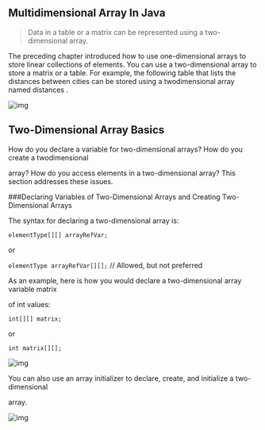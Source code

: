 ## Multidimensional Array In Java

> Data in a table or a matrix can be represented using a two-dimensional array.

The preceding chapter introduced how to use one-dimensional arrays to store linear collections of elements. You can use a two-dimensional array to store a matrix or a table. For example, the following table that lists the distances between cities can be stored using a twodimensional array named distances .

![img](https://lh3.googleusercontent.com/QgF9J6uVcNaMk_b4bZnHbYhktY9Y2PwFgDp2L_p3SlZrA1CN0YTOOpUiISwL_cRo-uicztm35DmipNuC3T9h4YNNHN1ANecGQtAcnz875mOAsiVSAu31q1oZdCFJum_9PYBMrLUnDsxNWiuc42pfEtQoIy9yF5IiJwgL6e80L0EgpOrlwBTrdnOR9Qe6mDpqaNKP46tll5uMnc-WVRYXGECyvU2ySkDwJoOfZR2PFpeWBbGpVuRrqLDWu72r5x0iRxXrDQF6uqadifftejkOjkFQOjC_5zWJUI5b6NTucskcq7aeGPYepS0zjRntWu8Ng9c9Do62_V1Dca8ytDn8bii0Bp-6VZh2s3UlAjFSlQB7ymReK_Gy036m90Fs8vu6Xv0MnOPVtszW_w6gWVKMKwygxfr6Ioo5cgWR-If8b9f9kGCVeLirBLJ198vcFdLL4R8rYSMfUZnJS_kQ4LJLSGbg5N4KIVr7iTyhPt2igcRDLFIWPXUm--KhYxMNApbNEOIal0LDj8jJI6A-rmWSZsr7hGzHN-fyvwirZ4kWK3TVFhdLogrf0wfJC0z4qABtb05SBAlqn38VauaVLrBC3Rot5j6p5C-wkfyK_lnxskSNcrnVr1PCm-42WYrLeFI=w1318-h810-no)

## Two-Dimensional Array Basics

How do you declare a variable for two-dimensional arrays? How do you create a twodimensional

array? How do you access elements in a two-dimensional array? This section addresses these issues.

###Declaring Variables of Two-Dimensional Arrays and Creating Two-Dimensional Arrays

The syntax for declaring a two-dimensional array is:

`elementType[][] arrayRefVar;`

 or

`elementType arrayRefVar[][];` // Allowed, but not preferred

 As an example, here is how you would declare a two-dimensional array variable matrix

 of int  values:

`int[][] matrix;`

 or

`int matrix[][];`

![img](https://lh3.googleusercontent.com/mC64pYe2khWHdgVlHOIPO2AhfxTn0W0FcubcK0ggdgoeHjpnOnTkmgBiPbmXPlaGNrXpJ4NoK5HXeTuuz-nrVjfY4g2oop8Io8yhGudmW6oVut858WtfIQLNQ74fqQgMU98aWbmeE7sk_0oiivd9zOvR5TpVaxnfZpcR69UPevKVBX--o3DlbDqxiGGQVTbjHiHNrHCGhTaIyAs7BELHVWVB8qRQzaeLe57LME_UvtE1wHI4JE1sXCILnHuIa-mjOdejfwTWiG6mdU-2kuD41Go0eINAHAeUysN1mtNnSWjuL4TET0BGrYb_moUzN4X4V9S4v4PwoUnZPLhLbtUH36utHhkNdozI-YzDry2zaMo6YBFEViq6F52KuY2E-ToyZoWiH6CX13nwebUBQ4pKI5Gh645H8Z7QiRh9FeiGeI5UjP3wBiIqu_0Ybq3qHD7T4DGxgmJoSujlEDjJR84B6Q9oOXfGHiTQmHE367gc80dHDvvQ8TpBkdd7-X3-ToOksw2LTcn0R7VXHCF8atraz5GPCsv4fvHgJVdhlxA-d9wfGNxI4xr143WX47O9f2lzyE0vRr0dEVK_dTx_TIQ9k1grW2sqUrsuZGF0Z2XSq1AlV-IKcgLEKWqg5S9CHMg=w1306-h494-no)

You can also use an array initializer to declare, create, and initialize a two-dimensional

array. 

![img](https://lh3.googleusercontent.com/dmbbZfycQuty9C67VuoAQkiPaLC5ewrasK0BwmJWG81bCtU-6Rb6gcFpMeOy41HJF7TIYWkeKrVS1rI0iEy-n0A68DxLc-950P-XEMrIkykun_Nu_WY2J4XQ7b2d5iuscYhuX1UR_pq9eLJZ3EFLn2ONhDi26ZtSnWdNTTl_2aWSDapvqKzWyDml2dQcET2TH30Be6NvPacZ1N5OL3euDMgUueBS-cpGemKZk5FGxcpY4ggtoHFz9VeyIZu7k0AQcQoyMHHhdwA6lAb0nb61YwzRYiKnEMunWV2lnwZdKbku12J9Ruq0GLmfQOtY3G058Pef4R46x4Pq9mhJUk85Kx9T1B8y1UDcxX-hP10snW6ybLOmgoAn0XxJ_dMItMDAhr1RuvMsQhCJBC9PbUNPakPJ1nFH2RAJgQOB76x3fVSV5trz6TJjIjggg4EPfnr1jbcLSTvY1p8CdFWb7WKjIzHuPjo2L2KZ9_jnRaBF4k-QjXTFnWypcsmnWt8qZMspMe_IwI1E5jB6QpT3PVti72GgNZvyMPDjgDhzNBy3ZTyNf_BdOG2UNc9_VaCMsk96brioM-mhagN9jcLr4Ja7gNH4SH75DQCE4jlbsx7xe3CDcMj8x4cPfk8neY8XOvQ=w1492-h304-no)

